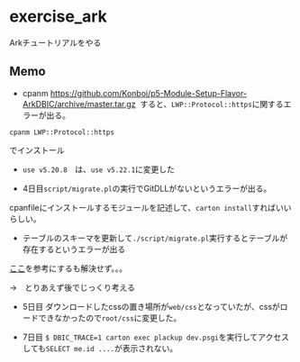 # exercise_ark
Arkチュートリアルをやる

## Memo

* cpanm https://github.com/Konboi/p5-Module-Setup-Flavor-ArkDBIC/archive/master.tar.gz  すると、```LWP::Protocol::https```に関するエラーが出る。  

```
cpanm LWP::Protocol::https
```  

でインストール


* ```use v5.20.8```　は、```use v5.22.1```に変更した

* 4日目```script/migrate.pl```の実行でGitDLLがないというエラーが出る。

cpanfileにインストールするモジュールを記述して、```carton install```すればいいらしい。


* テーブルのスキーマを更新して```./script/migrate.pl```実行するとテーブルが存在するというエラーが出る

[ここ](https://github.com/massanex/ark/issues/30)を参考にするも解決せず。。。

→　とりあえず後でじっくり考える


* 5日目 ダウンロードしたcssの置き場所が```web/css```となっていたが、cssがロードできなかったので```root/css```に変更した。


* 7日目 ```$ DBIC_TRACE=1 carton exec plackup dev.psgi```を実行してアクセスしても```SELECT me.id ....```が表示されない。


